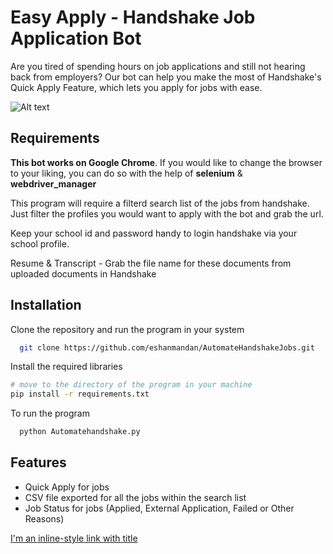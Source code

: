 
# Easy Apply - Handshake Job Application Bot

Are you tired of spending hours on job applications and still not hearing back from employers? Our bot can help you make the most of Handshake's Quick Apply Feature, which lets you apply for jobs with ease.

<!-- ## Demo -->
<!-- Insert gif or link to demo -->
![Alt text](/EasyApplyBotDemo.gif?raw=true "Easy Apply Demo")


## Requirements

**This bot works on Google Chrome**. If you would like to change the browser to your liking, you can do so with the help of **selenium** & **webdriver_manager**

This program will require a filterd search list of the jobs from handshake. Just filter the profiles you would want to apply with the bot and grab the url. 

Keep your school id and password handy to login handshake via your school profile. 

Resume & Transcript - Grab the file name for these documents from uploaded documents in Handshake

## Installation

Clone the repository and run the program in your system

```bash
  git clone https://github.com/eshanmandan/AutomateHandshakeJobs.git
```

Install the required libraries
```bash
# move to the directory of the program in your machine
pip install -r requirements.txt
```

To run the program 
```bash
  python Automatehandshake.py
```
## Features

- Quick Apply for jobs
- CSV file exported for all the jobs within the search list
- Job Status for jobs (Applied, External Application, Failed or Other Reasons)

[I'm an inline-style link with title](https://www.linkedin.com/in/eshan-mandan-719493169/ "LinkedIn Profile")